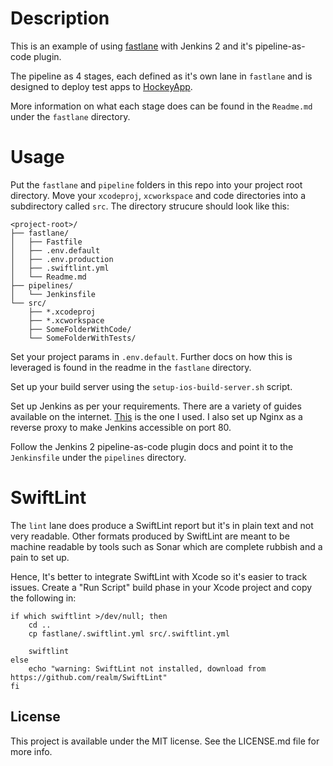 
# Description

This is an example of using [fastlane](https://fastlane.tools) with Jenkins 2 and it's pipeline-as-code plugin.

The pipeline as 4 stages, each defined as it's own lane in `fastlane` and is designed to deploy test apps to [HockeyApp](https://www.hockeyapp.net/features/).

More information on what each stage does can be found in the `Readme.md` under the `fastlane` directory.

# Usage

Put the `fastlane` and `pipeline` folders in this repo into your project root directory. Move your `xcodeproj`, `xcworkspace` and code directories into a subdirectory called `src`. The directory strucure should look like this:

```
<project-root>/
├── fastlane/
│   ├── Fastfile
│   ├── .env.default
│   ├── .env.production
│   ├── .swiftlint.yml
│   └── Readme.md
├── pipelines/
│   └── Jenkinsfile
└── src/
    ├── *.xcodeproj
    ├── *.xcworkspace
    ├── SomeFolderWithCode/
    └── SomeFolderWithTests/

```

Set your project params in `.env.default`. Further docs on how this is leveraged is found in the readme in the `fastlane` directory.

Set up your build server using the `setup-ios-build-server.sh` script.

Set up Jenkins as per your requirements. There are a variety of guides available on the internet. [This](http://www.cimgf.com/2015/05/26/setting-up-jenkins-ci-on-a-mac-2/) is the one I used. I also set up Nginx as a reverse proxy to make Jenkins accessible on port 80.

Follow the Jenkins 2 pipeline-as-code plugin docs and point it to the `Jenkinsfile` under the `pipelines` directory.

# SwiftLint

The `lint` lane does produce a SwiftLint report but it's in plain text and not very readable. Other formats produced by SwiftLint are meant to be machine readable by tools such as Sonar which are complete rubbish and a pain to set up.

Hence, It's better to integrate SwiftLint with Xcode so it's easier to track issues. Create a "Run Script" build phase in your Xcode project and copy the following in:

```
if which swiftlint >/dev/null; then
    cd ..
    cp fastlane/.swiftlint.yml src/.swiftlint.yml

    swiftlint
else
    echo "warning: SwiftLint not installed, download from https://github.com/realm/SwiftLint"
fi
```

## License

This project is available under the MIT license. See the LICENSE.md file for more info.

